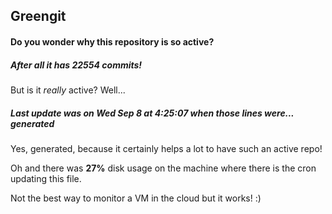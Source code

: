 ## Greengit

#### Do you wonder why this repository is so active?

##### After all it has 22554 commits!

But is it *really* active? Well...

##### Last update was on Wed Sep 8 at 4:25:07 when those lines were... generated

Yes, generated, because it certainly helps a lot to have such an active repo!

Oh and there was **27%** disk usage on the machine
where there is the cron updating this file.

Not the best way to monitor a VM in the cloud but it works! :)
